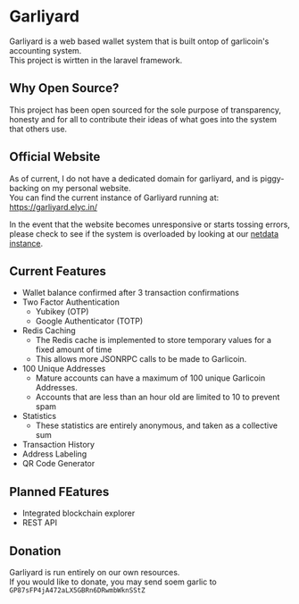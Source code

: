 # Garliyard
Garliyard is a web based wallet system that is built ontop of garlicoin's accounting system.  
This project is wirtten in the laravel framework.

## Why Open Source?
This project has been open sourced for the sole purpose of transparency, honesty and for all to contribute their ideas of what goes into the system that others use.

## Official Website
As of current, I do not have a dedicated domain for garliyard, and is piggy-backing on my personal website.  
You can find the current instance of Garliyard running at: https://garliyard.elyc.in/

In the event that the website becomes unresponsive or starts tossing errors, please check to see if the system is overloaded by looking at our [netdata instance](https://sandbox.corsair.house/).

## Current Features
- Wallet balance confirmed after 3 transaction confirmations
- Two Factor Authentication
    - Yubikey (OTP)
    - Google Authenticator (TOTP)
- Redis Caching
    - The Redis cache is implemented to store temporary values for a fixed amount of time
    - This allows more JSONRPC calls to be made to Garlicoin.
- 100 Unique Addresses
    - Mature accounts can have a maximum of 100 unique Garlicoin Addresses.
    - Accounts that are less than an hour old are limited to 10 to prevent spam
 - Statistics
     - These statistics are entirely anonymous, and taken as a collective sum
 - Transaction History
 - Address Labeling
 - QR Code Generator
 
 ## Planned FEatures
 - Integrated blockchain explorer
 - REST API
 
 ## Donation
 Garliyard is run entirely on our own resources.  
 If you would like to donate, you may send soem garlic to `GP87sFP4jA472aLX5GBRn6DRwmbWknSStZ`
